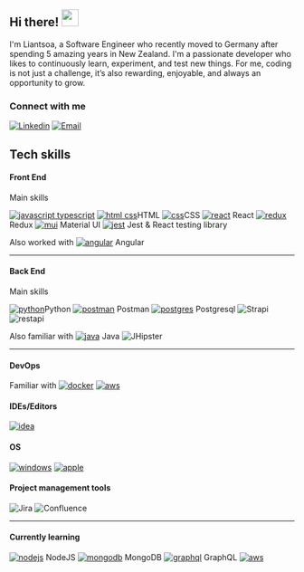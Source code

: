 ## Hi there! <img src="https://raw.githubusercontent.com/MartinHeinz/MartinHeinz/master/wave.gif" width="30px">

I'm Liantsoa, a Software Engineer who recently moved to Germany after spending 5 amazing years in New Zealand. I'm a passionate developer who likes to continuously learn, experiment, and test new things. For me, coding is not just a challenge, it’s also rewarding, enjoyable, and always an opportunity to grow.

### Connect with me
<a href="https://www.linkedin.com/in/liantsoa-rasata-b682b6122/" target="_blank"><img src="https://img.shields.io/badge/-LinkedIn-%230077B5?logo=linkedin&logoColor=white" alt="Linkedin"></a>   <a href="mailto:rmliantsoa@gmail.com"><img src="https://img.shields.io/badge/Gmail-D14836?logo=gmail&logoColor=white" alt="Email"></a>

## Tech skills
#### Front End
Main skills

[![javascript typescript](https://skillicons.dev/icons?i=js,ts)](https://skillicons.dev)
[![html css](https://skillicons.dev/icons?i=html)](https://skillicons.dev)HTML
[![css](https://skillicons.dev/icons?i=css)](https://skillicons.dev)CSS
[![react](https://skillicons.dev/icons?i=react)](https://skillicons.dev) React
[![redux](https://skillicons.dev/icons?i=redux)](https://skillicons.dev) Redux
[![mui](https://skillicons.dev/icons?i=mui)](https://skillicons.dev) Material UI
[![jest](https://skillicons.dev/icons?i=jest)](https://skillicons.dev) Jest & React testing library


Also worked with [![angular](https://skillicons.dev/icons?i=angular)](https://skillicons.dev) Angular

----

#### Back End
Main skills

[![python](https://skillicons.dev/icons?i=py)](https://skillicons.dev)Python
[![postman](https://skillicons.dev/icons?i=postman)](https://skillicons.dev) Postman
[![postgres](https://skillicons.dev/icons?i=postgres)](https://skillicons.dev) Postgresql
<img alt="Strapi" src="https://img.shields.io/badge/Strapi-4945FF?style=for-the-badge&logoColor=4945FF"> 
<img alt="restapi" src="https://img.shields.io/badge/Restful%20API-0B94DE?style=for-the-badge&logoColor=white">

Also familiar with [![java](https://skillicons.dev/icons?i=java)](https://skillicons.dev) Java
<img alt="JHipster" src="https://img.shields.io/badge/JHipster-563D7C?style=for-the-badge&logo=jhipster&logoColor=white">

----

#### DevOps 
Familiar with [![docker](https://skillicons.dev/icons?i=docker)](https://skillicons.dev)
[![aws](https://skillicons.dev/icons?i=aws)](https://skillicons.dev)

#### IDEs/Editors
[![idea](https://skillicons.dev/icons?i=idea)](https://skillicons.dev)


#### OS
[![windows](https://skillicons.dev/icons?i=windows)](https://skillicons.dev)
[![apple](https://skillicons.dev/icons?i=apple)](https://skillicons.dev)

#### Project management tools
<p>
  <img  alt="Jira" src="https://img.shields.io/badge/jira-%230A0FFF.svg?style=for-the-badge&logo=jira&logoColor=white">
  <img  alt="Confluence" src="https://img.shields.io/badge/confluence-%23172BF4.svg?style=for-the-badge&logo=confluence&logoColor=white">
</p>

---

#### Currently learning 
[![nodejs](https://skillicons.dev/icons?i=nodejs)](https://skillicons.dev) NodeJS
[![mongodb](https://skillicons.dev/icons?i=mongodb)](https://skillicons.dev) MongoDB
[![graphql](https://skillicons.dev/icons?i=graphql)](https://skillicons.dev) GraphQL
[![aws](https://skillicons.dev/icons?i=aws)](https://skillicons.dev)





